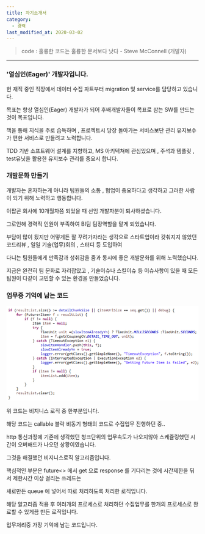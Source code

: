 ```yaml
---
title: 자기소개서
category:
  - 경력
last_modified_at: 2020-03-02
---
```

> code : 훌륭한 코드는 훌륭한 문서보다 낫다 - Steve McConnell (개발자)

--------

### '열심인(Eager)' 개발자입니다.

현 재직 중인 직장에서 데이터 수집 파트부터 migration 및 service를 담당하고 있습니다.

목표는 항상 열심인(Eager) 개발자가 되어 후배개발자들이 목표로 삼는 SW를 만드는 것이 목표입니다.

책을 통해 지식을 주로 습득하며 , 프로젝트시 당장 돌아가는 서비스보단 관리 유지보수가 편한 서비스로 만들려고 노력합니다.

TDD 기반 소프트웨어 설계를 지향하고, MS 아키텍쳐에 관심있으며 , 주석과 템플릿 , test유닛을 활용한 유지보수 관리를 중요시 합니다.


### 개발문화 만들기

개발자는 혼자하는게 아니라 팀원들의 소통 , 협업이 중요하다고 생각하고 그러한 사람이 되기 위해 노력하고 행동합니다.

이팝콘 회사에 10개월차쯤 되었을 때 선임 개발자분이 퇴사하셨습니다.

그로인해 경력직 인원이 부족하여 BI팀 팀장역할을 맡게 되었습니다.

부담이 많이 됬지만 어떻게든 잘 꾸려가자라는 생각으로 스타트업이라 갖춰지지 않았던 코드리뷰 , 일일 기술(업무)회의 , 스터디 등 도입하여 

다니는 팀원들에게 만족감과 성취감을 줌과 동시에 좋은 개발문화를 위해 노력했습니다.

지금은 완전히 팀 문화로 자리잡았고 , 기술이슈나 스킬이슈 등 이슈사항이 있을 때 모든 팀원이 다같이 고민할 수 있는 환경을 만들었습니다.

### 업무중 기억에 남는 코드

![code](../img/code.png)

위 코드는 비지니스 로직 중 한부분입니다.

해당 코드는 callable 블락 비동기 형태의 코드로 수집업무 진행하던 중..

http 통신과정에 기존에 생각했던 청크단위의 업무속도가 나오지않아 스케쥴링했던 시간이 오버해드가 나오던 상황이였습니다.

그것을 해결했던 비지니스로직 알고리즘입니다.

핵심적인 부분은 future<> 에서 get 으로 response 를 기다리는 것에 시간제한을 둬서 제한시간 이상 걸리는 쓰레드는

새로만든 queue 에 넣어서 따로 처리하도록 처리한 로직입니다.

해당 알고리즘 적용 후 여러개의 프로세스로 처리하던 수집업무를 한개의 프로세스로 완료할 수 있게끔 만든 로직입니다.

업무처리중 가장 기억에 남는 코드입니다.
